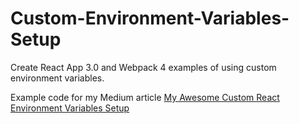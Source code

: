 # Custom-Environment-Variables-Setup

Create React App 3.0 and Webpack 4 examples of using custom environment variables.

Example code for my Medium article [My Awesome Custom React Environment Variables Setup](https://medium.com/@robertsavian/my-awesome-custom-react-environment-variables-setup-8ebb0797d8ac)
